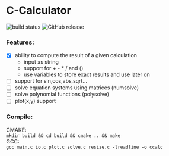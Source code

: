 # C-Calculator 
![build status](https://travis-ci.com/hirnschallsebastian/C-Calculator.svg?branch=master)
![GitHub release](https://img.shields.io/badge/latest%20ver-v0.1-blue.svg)


### Features:
- [x] ability to compute the result of a given calculation
  - input as string
  - support for + - * / and ()
  - use variables to store exact results and use later on
- [ ] support for sin,cos,abs,sqrt...
- [ ] solve equation systems using matrices (numsolve)
- [ ] solve polynomial functions (polysolve)
- [ ] plot(x,y) support

### Compile:
CMAKE:        
```mkdir build && cd build && cmake .. && make```          
GCC:        
```gcc main.c io.c plot.c solve.c resize.c -lreadline -o ccalc```          
